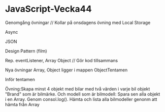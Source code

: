 # JavaScript-Vecka44



Genomgång övningar // Kollar på onsdagens övning med Local Storage

Async 

JSON

Design Pattern  (film)

Rep. eventListener, Array Object  // Gör kod tillsammans

Nya övningar Array, Object ligger i mappen ObjectTentamen

Inför tentamen




 
Övning:Skapa minst 4 objekt med bilar med två värden i varje bil objekt "Brand" som är bilmärke. Och modell som är bilmodell:
Spara sen alla objekt i en Array.
Genom consol.log(). Hämta och lista alla bilmodeller genonm att hämta från Array



